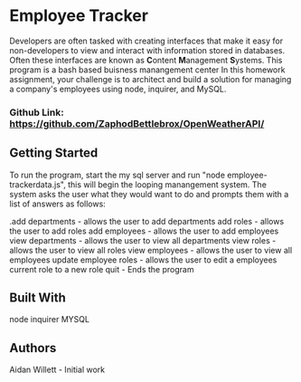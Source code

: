# Employee Tracker

Developers are often tasked with creating interfaces that make it easy for non-developers to view and interact with information stored in databases. Often these interfaces are known as **C**ontent **M**anagement **S**ystems. This program is a bash based buisness manangement center
In this homework assignment, your challenge is to architect and build a solution for managing a company's employees using node, inquirer, and MySQL.

### Github Link: https://github.com/ZaphodBettlebrox/OpenWeatherAPI/

## Getting Started

To run the program, start the my sql server and run "node employee-trackerdata.js", this will begin the looping manangement system. The system asks the user what they would want to do and prompts them with a list of answers as follows:

.add departments -      allows the user to add departments
add roles -             allows the user to add roles
add employees -         allows the user to add employees
view departments -      allows the user to view all departments
view roles -            allows the user to view all roles
view employees -        allows the user to view all employees
update employee roles - allows the user to edit a employees current role to a new role
quit -                  Ends the program

## Built With
node
inquirer
MYSQL

## Authors
Aidan Willett - Initial work